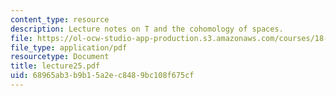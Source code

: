 ```yaml
---
content_type: resource
description: Lecture notes on T and the cohomology of spaces.
file: https://ol-ocw-studio-app-production.s3.amazonaws.com/courses/18-917-topics-in-algebraic-topology-the-sullivan-conjecture-fall-2007/68965ab3b9b15a2ec8489bc108f675cf_lecture25.pdf
file_type: application/pdf
resourcetype: Document
title: lecture25.pdf
uid: 68965ab3-b9b1-5a2e-c848-9bc108f675cf
---
```

